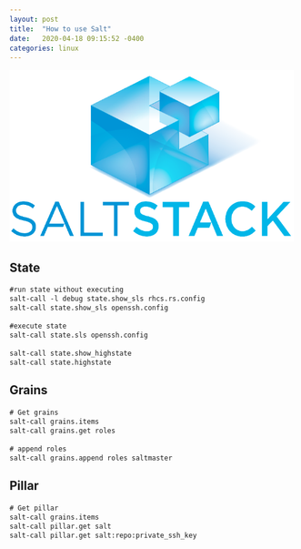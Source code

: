 ```yaml
---
layout: post
title:  "How to use Salt"
date:   2020-04-18 09:15:52 -0400
categories: linux
---
```


![Salt](/assets/images/salt.png)

State
--------
```
#run state without executing 
salt-call -l debug state.show_sls rhcs.rs.config
salt-call state.show_sls openssh.config

#execute state
salt-call state.sls openssh.config

salt-call state.show_highstate
salt-call state.highstate

```

Grains
-----------

```
# Get grains
salt-call grains.items
salt-call grains.get roles

# append roles
salt-call grains.append roles saltmaster
```

Pillar
-----------
```
# Get pillar
salt-call grains.items
salt-call pillar.get salt
salt-call pillar.get salt:repo:private_ssh_key

```
